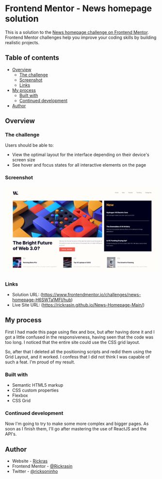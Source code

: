 # Frontend Mentor - News homepage solution

This is a solution to the [News homepage challenge on Frontend Mentor](https://www.frontendmentor.io/challenges/news-homepage-H6SWTa1MFl). Frontend Mentor challenges help you improve your coding skills by building realistic projects. 

## Table of contents

- [Overview](#overview)
  - [The challenge](#the-challenge)
  - [Screenshot](#screenshot)
  - [Links](#links)
- [My process](#my-process)
  - [Built with](#built-with)
  - [Continued development](#continued-development)
- [Author](#author)

## Overview

### The challenge

Users should be able to:

- View the optimal layout for the interface depending on their device's screen size
- See hover and focus states for all interactive elements on the page

### Screenshot

![](./screenshot.png)

### Links

- Solution URL: (https://www.frontendmentor.io/challenges/news-homepage-H6SWTa1MFl/hub)
- Live Site URL: (https://rickrasin.github.io/News-Homepage-Main/)

## My process

First I had made this page using flex and box, but after having done it and I got a little confused in the responsiveness, having seen that the code was too long. I noticed that the entire site could use the CSS grid layout.

So, after that I deleted all the positioning scripts and redid them using the Grid Layout, and it worked.
I confess that I did not think I was capable of such a feat. I'm proud of my result.

### Built with

- Semantic HTML5 markup
- CSS custom properties
- Flexbox
- CSS Grid

### Continued development

Now I'm going to try to make some more complex and bigger pages. As soon as I finish them, I'll go after mastering the use of ReactJS and the API's.

## Author

- Website - [Rickras](https://github.com/Rickrasin/Rickrasin)
- Frontend Mentor - [@Rickrasin](https://www.frontendmentor.io/profile/Rickrasin)
- Twitter - [@ricksoninho](https://www.twitter.com/ricksoninho)
